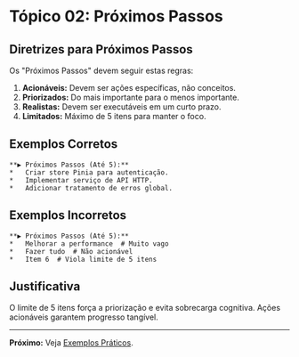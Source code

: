 # Tópico 02: Próximos Passos

## Diretrizes para Próximos Passos

Os "Próximos Passos" devem seguir estas regras:

1.  **Acionáveis:** Devem ser ações específicas, não conceitos.
2.  **Priorizados:** Do mais importante para o menos importante.
3.  **Realistas:** Devem ser executáveis em um curto prazo.
4.  **Limitados:** Máximo de 5 itens para manter o foco.

## Exemplos Corretos

    **▶️ Próximos Passos (Até 5):**
    *   Criar store Pinia para autenticação.
    *   Implementar serviço de API HTTP.
    *   Adicionar tratamento de erros global.

## Exemplos Incorretos

    **▶️ Próximos Passos (Até 5):**
    *   Melhorar a performance  # Muito vago
    *   Fazer tudo  # Não acionável
    *   Item 6  # Viola limite de 5 itens

## Justificativa

O limite de 5 itens força a priorização e evita sobrecarga cognitiva. Ações acionáveis garantem progresso tangível.

---

**Próximo:** Veja [Exemplos Práticos](topico_03.exemplos_praticos.md).

